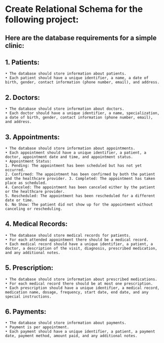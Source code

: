 # Create Relational Schema for the following project:

##  Here are the database requirements for a simple clinic:

## 1. Patients:
	• The database should store information about patients.
	• Each patient should have a unique identifier, a name, a date of birth, gender, contact information (phone number, email), and address.
## 2. Doctors:
	• The database should store information about doctors.
	• Each doctor should have a unique identifier, a name, specialization, a date of birth, gender, contact information (phone number, email), and address.
## 3. Appointments:
	• The database should store information about appointments.
	• Each appointment should have a unique identifier, a patient, a doctor, appointment date and time, and appointment status.
	• Appointment Status:
	1. Pending: The appointment has been scheduled but has not yet occurred.
	2. Confirmed: The appointment has been confirmed by both the patient and the healthcare provider. 3. Completed: The appointment has taken place as scheduled.
	4. Canceled: The appointment has been canceled either by the patient or the healthcare provider.
	5. Rescheduled: The appointment has been rescheduled for a different date or time.
	6. No Show: The patient did not show up for the appointment without canceling or rescheduling.
## 4. Medical Records:
	• The database should store medical records for patients.
	• For each attended appointment there should be a medical record.
	• Each medical record should have a unique identifier, a patient, a doctor, a description of the visit, diagnosis, prescribed medication, and any additional notes.
## 5. Prescription:
	• The database should store information about prescribed medications.
	• For each medical record there should be at most one prescription.
	• Each prescription should have a unique identifier, a medical record, medication name, dosage, frequency, start date, end date, and any special instructions.
## 6. Payments:
	• The database should store information about payments.
	• Payment is per appointment.
	• Each payment should have a unique identifier, a patient, a payment date, payment method, amount paid, and any additional notes.